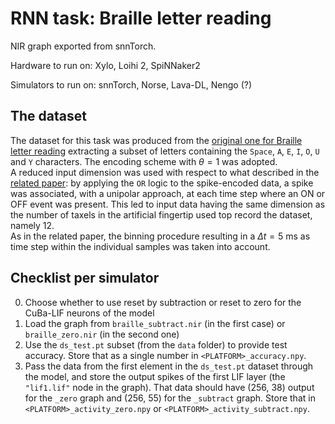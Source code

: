 # RNN task: Braille letter reading

NIR graph exported from snnTorch.

Hardware to run on: Xylo, Loihi 2, SpiNNaker2

Simulators to run on: snnTorch, Norse, Lava-DL, Nengo (?)


## The dataset

The dataset for this task was produced from the [original one for Braille letter reading](https://zenodo.org/records/7050094) extracting a subset of letters containing the `Space`, `A`, `E`, `I`, `O`, `U` and `Y` characters. The encoding scheme with $\theta = 1$ was adopted. \
A reduced input dimension was used with respect to what described in the [related paper](https://www.frontiersin.org/articles/10.3389/fnins.2022.951164/full): by applying the `OR` logic to the spike-encoded data, a spike was associated, with a unipolar approach, at each time step where an ON or OFF event was present. This led to input data having the same dimension as the number of taxels in the artificial fingertip used top record the dataset, namely 12.\
As in the related paper, the binning procedure resulting in a $\Delta t = 5\text{ ms}$ as time step within the individual samples was taken into account.


## Checklist per simulator

0. Choose whether to use reset by subtraction or reset to zero for the CuBa-LIF neurons of the model
1. Load the graph from `braille_subtract.nir` (in the first case) or `braille_zero.nir` (in the second one)
2. Use the `ds_test.pt` subset (from the `data` folder) to provide test accuracy. Store that as a single number in `<PLATFORM>_accuracy.npy`.
3. Pass the data from the first element in the `ds_test.pt` dataset through the model, and store the output spikes of the first LIF layer (the `"lif1.lif"` node in the graph). That data should have (256, 38) output for the `_zero` graph and (256, 55) for the `_subtract` graph. Store that in `<PLATFORM>_activity_zero.npy` or `<PLATFORM>_activity_subtract.npy`.
